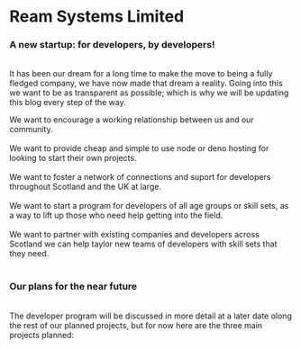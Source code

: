 # Ream Systems Limited #

### A new startup: for developers, by developers! ###

<br> It has been our dream for a long time to make the move to being a fully fledged company, we have now made that dream a reality.
Going into this we want to be as transparent as possible; which is why we will be updating this blog every step of the way. <br>

We want to encourage a working relationship between us and our community. <br><br>
We want to provide cheap and simple to use node or deno hosting for looking to start their own projects. <br><br>
We want to foster a network of connections and suport for developers throughout Scotland and the UK at large. <br><br>
We want to start a program for developers of all age groups or skill sets, as a way to lift up those who need help getting into the field. <br><br>
We want to partner with existing companies and developers across Scotland we can help taylor new teams of developers with skill sets that they need. <br><br>


### Our plans for the near future ###
<br> The developer program will be discussed in more detail at a later date olong the rest of our planned projects, but for now here are the three main projects planned:<br>